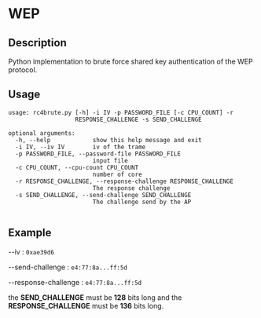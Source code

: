# WEP

## Description

Python implementation to brute force shared key authentication of the WEP protocol. 


## Usage



```
usage: rc4brute.py [-h] -i IV -p PASSWORD_FILE [-c CPU_COUNT] -r
                   RESPONSE_CHALLENGE -s SEND_CHALLENGE

optional arguments:
  -h, --help            show this help message and exit
  -i IV, --iv IV        iv of the trame
  -p PASSWORD_FILE, --password-file PASSWORD_FILE
                        input file
  -c CPU_COUNT, --cpu-count CPU_COUNT
                        number of core
  -r RESPONSE_CHALLENGE, --response-challenge RESPONSE_CHALLENGE
                        The response challenge
  -s SEND_CHALLENGE, --send-challenge SEND_CHALLENGE
                        The challenge send by the AP
                        
 ```
 
 ## Example 
 
--iv :   ```0xae39d6```

--send-challenge :   ```e4:77:8a...ff:5d```

--response-challenge :   ```e4:77:8a...ff:5d```

the **SEND_CHALLENGE** must be **128** bits long and the **RESPONSE_CHALLENGE** must be **136** bits long.
 
